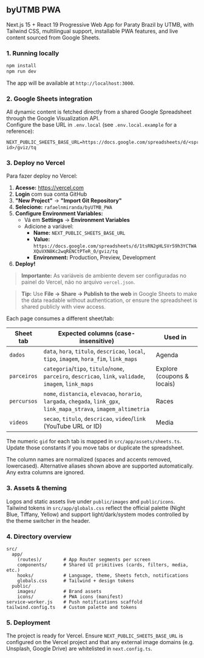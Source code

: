 ## byUTMB PWA

Next.js 15 + React 19 Progressive Web App for Paraty Brazil by UTMB, with Tailwind CSS, multilingual support, installable PWA features, and live content sourced from Google Sheets.

### 1. Running locally

```bash
npm install
npm run dev
```

The app will be available at `http://localhost:3000`.

### 2. Google Sheets integration

All dynamic content is fetched directly from a shared Google Spreadsheet through the Google Visualization API.  
Configure the base URL in `.env.local` (see `.env.local.example` for a reference):

```
NEXT_PUBLIC_SHEETS_BASE_URL=https://docs.google.com/spreadsheets/d/<spreadsheet-id>/gviz/tq
```

### 3. Deploy no Vercel

Para fazer deploy no Vercel:

1. **Acesse:** https://vercel.com
2. **Login** com sua conta GitHub
3. **"New Project"** → **"Import Git Repository"**
4. **Selecione:** `rafaelnmiranda/byUTMB_PWA`
5. **Configure Environment Variables:**
   - Vá em **Settings** → **Environment Variables**
   - Adicione a variável:
     - **Name:** `NEXT_PUBLIC_SHEETS_BASE_URL`
     - **Value:** `https://docs.google.com/spreadsheets/d/1tsRN2gHLSVr59h3YCTWAXQuVXN8Kc2wqRENCtPTeR_0/gviz/tq`
     - **Environment:** Production, Preview, Development
6. **Deploy!**

> **Importante:** As variáveis de ambiente devem ser configuradas no painel do Vercel, não no arquivo `vercel.json`.

> **Tip:** Use **File → Share → Publish to the web** in Google Sheets to make the data readable without authentication, or ensure the spreadsheet is shared publicly with view access.

Each page consumes a different sheet/tab:

| Sheet tab | Expected columns (case-insensitive) | Used in |
|-----------|--------------------------------------|---------|
| `dados` | `data`, `hora`, `titulo`, `descricao`, `local`, `tipo`, `imagem`, `hora_fim`, `link_maps` | Agenda |
| `parceiros` | `categoria`/`tipo`, `titulo`/`nome`, `parceiro`, `descricao`, `link`, `validade`, `imagem`, `link_maps` | Explore (coupons & locais) |
| `percursos` | `nome`, `distancia`, `elevacao`, `horario`, `largada`, `chegada`, `link_gpx`, `link_mapa_strava`, `imagem_altimetria` | Races |
| `videos` | `secao`, `titulo`, `descricao`, `video`/`link` (YouTube URL or ID) | Media |

The numeric `gid` for each tab is mapped in `src/app/assets/sheets.ts`. Update those constants if you move tabs or duplicate the spreadsheet.

The column names are normalized (spaces and accents removed, lowercased). Alternative aliases shown above are supported automatically. Any extra columns are ignored.

### 3. Assets & theming

Logos and static assets live under `public/images` and `public/icons`.  
Tailwind tokens in `src/app/globals.css` reflect the official palette (Night Blue, Tiffany, Yellow) and support light/dark/system modes controlled by the theme switcher in the header.

### 4. Directory overview

```
src/
  app/
    (routes)/        # App Router segments per screen
    components/      # Shared UI primitives (cards, filters, media, etc.)
    hooks/           # Language, theme, Sheets fetch, notifications
    globals.css      # Tailwind + design tokens
  public/
    images/          # Brand assets
    icons/           # PWA icons (manifest)
service-worker.js    # Push notifications scaffold
tailwind.config.ts   # Custom palette and tokens
```

### 5. Deployment

The project is ready for Vercel. Ensure `NEXT_PUBLIC_SHEETS_BASE_URL` is configured on the Vercel project and that any external image domains (e.g. Unsplash, Google Drive) are whitelisted in `next.config.ts`.
